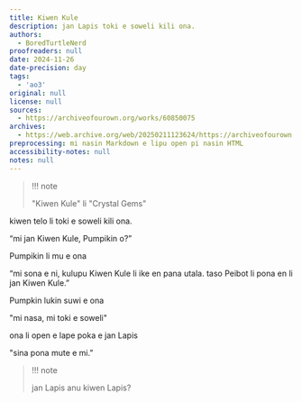 ```yaml
---
title: Kiwen Kule
description: jan Lapis toki e soweli kili ona.
authors:
  - BoredTurtleNerd
proofreaders: null
date: 2024-11-26
date-precision: day
tags:
  - 'ao3'
original: null
license: null
sources:
  - https://archiveofourown.org/works/60850075
archives:
  - https://web.archive.org/web/20250211123624/https://archiveofourown.org/works/60850075
preprocessing: mi nasin Markdown e lipu open pi nasin HTML
accessibility-notes: null
notes: null
---
```


> !!! note
>
> "Kiwen Kule" li "Crystal Gems"

kiwen telo li toki e soweli kili ona.

“mi jan Kiwen Kule, Pumpikin o?”

Pumpikin li mu e ona

“mi sona e ni, kulupu Kiwen Kule li ike en pana utala. taso Peibot li pona en li jan Kiwen Kule.”

Pumpkin lukin suwi e ona

"mi nasa, mi toki e soweli"

ona li open e lape poka e jan Lapis

"sina pona mute e mi."

> !!! note
>
> jan Lapis anu kiwen Lapis?